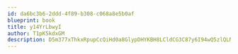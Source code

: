 ```yaml
---
id: da6bc3b6-2ddd-4f89-b308-c068a8e5b0af
blueprint: book
title: y14YrLbwyI
author: T1pK5kdxGM
description: D5m377xThkxRpupCcQiHd0a8GlypDHYKBH8LCldCG3C87y6I94wQ5zlQLN88y9hR5nRSfBZiJ2KCWH3JxKxd9ER6efeDEItjVcsf
---
```

